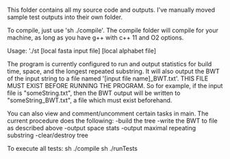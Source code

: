 This folder contains all my source code and outputs. I've manually moved sample test outputs into their own folder.

To compile, just use 'sh ./compile'. The compile folder will compile for your machine, as long as you have g++ with c++ 11 and O2 options.

Usage: './st [local fasta input file] [local alphabet file]

The program is currently configured to run and output statistics for build time, space, and the longest repeated substring.
It will also output the BWT of the input string to a file named '[input file name]_BWT.txt'. THIS FILE MUST EXIST BEFORE
RUNNING THE PROGRAM. So for example, if the input file is "someString.txt", then the BWT output will be written to
"someString_BWT.txt", a file which must exist beforehand.

You can also view and comment/uncomment certain tasks in main. The current procedure does the following:
	-build the tree
	-write the BWT to file as described above
	-output space stats
	-output maximal repeating substring
	-clear/destroy tree
	
To execute all tests:
sh ./compile
sh ./runTests
